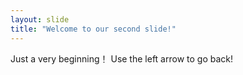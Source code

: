 ```yaml
---
layout: slide
title: "Welcome to our second slide!"
---
```

Just a very beginning！
Use the left arrow to go back!
